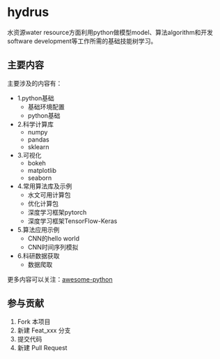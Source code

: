 # hydrus

水资源water resource方面利用python做模型model、算法algorithm和开发software development等工作所需的基础技能树学习。

## 主要内容

主要涉及的内容有：

- 1.python基础
    - 基础环境配置
    - python基础
- 2.科学计算库
    - numpy
    - pandas
    - sklearn
- 3.可视化
    - bokeh
    - matplotlib
    - seaborn
- 4.常用算法库及示例
    - 水文可用计算包
    - 优化计算包
    - 深度学习框架pytorch
    - 深度学习框架TensorFlow-Keras
- 5.算法应用示例
    - CNN的hello world
    - CNN时间序列模拟
- 6.科研数据获取
    - 数据爬取

更多内容可以关注：[awesome-python](https://github.com/vinta/awesome-python)

## 参与贡献

1. Fork 本项目
2. 新建 Feat_xxx 分支
3. 提交代码
4. 新建 Pull Request
